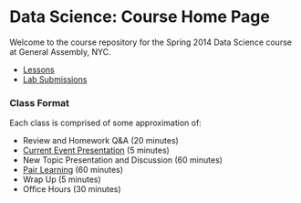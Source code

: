 Data Science: Course Home Page
==============================
Welcome to the course repository for the Spring 2014 Data Science course at General Assembly, NYC.


* [Lessons](lessons)
* [Lab Submissions](lab_submissions)


### Class Format
Each class is comprised of some approximation of:
* Review and Homework Q&A (20 minutes)
* [Current Event Presentation](about_the_course/current_event_presentation) (5 minutes)
* New Topic Presentation and Discussion (60 minutes)
* [Pair Learning](about_the_course/pair_learning) (60 minutes)
* Wrap Up (5 minutes)
* Office Hours (30 minutes)
